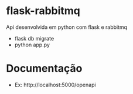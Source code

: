 # flask-rabbitmq
Api desenvolvida em python com flask e rabbitmq
- flask db migrate
- python app.py

# Documentação 
- Ex: http://localhost:5000/openapi
